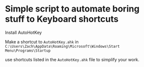 # Simple script to automate boring stuff to Keyboard shortcuts
Install AutoHotKey

Make a shortcut to `AutoHotKey.ahk` in `C:\Users\Zach\AppData\Roaming\Microsoft\Windows\Start Menu\Programs\Startup`

use shortcuts listed in the `AutoHotKey.ahk` file to simplify your work.